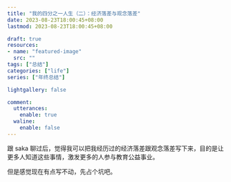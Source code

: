 ```yaml
---
title: "我的四分之一人生（二）：经济落差与观念落差"
date: 2023-08-23T18:00:45+08:00
lastmod: 2023-08-23T18:00:45+08:00

draft: true
resources:
- name: "featured-image"
  src: ""
tags: ["总结"]
categories: ["life"]
series: ["年终总结"]

lightgallery: false

comment:
  utterances:
    enable: true
  waline:
    enable: false
---
```


跟 saka 聊过后，觉得我可以把我经历过的经济落差跟观念落差写下来，目的是让更多人知道这些事情，激发更多的人参与教育公益事业。

<!--more-->

但是感觉现在有点写不动，先占个坑吧。

